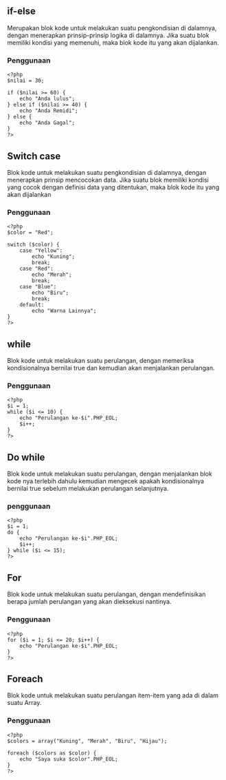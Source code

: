 ## if-else
Merupakan blok kode untuk melakukan suatu pengkondisian di dalamnya, dengan menerapkan prinsip-prinsip logika di dalamnya. Jika suatu blok memiliki kondisi yang memenuhi, maka blok kode itu yang akan dijalankan.

### Penggunaan
````
<?php
$nilai = 30;

if ($nilai >= 60) {
    echo "Anda lulus";
} else if ($nilai >= 40) {
    echo "Anda Remidi";
} else {
    echo "Anda Gagal";
}
?>
````

## Switch case
Blok kode untuk melakukan suatu pengkondisian di dalamnya, dengan menerapkan prinsip mencocokan data. Jika suatu blok memiliki kondisi yang cocok dengan definisi data yang ditentukan, maka blok kode itu yang akan dijalankan

### Penggunaan
````
<?php
$color = "Red";

switch ($color) {
    case "Yellow":
        echo "Kuning";
        break;
    case "Red":
        echo "Merah";
        break;
    case "Blue":
        echo "Biru";
        break;
    default:
        echo "Warna Lainnya";
}
?>
````

## while
Blok kode untuk melakukan suatu perulangan, dengan memeriksa kondisionalnya bernilai true dan kemudian akan menjalankan perulangan.

### Penggunaan
````
<?php
$i = 1;
while ($i <= 10) {
    echo "Perulangan ke-$i".PHP_EOL;
    $i++;
}
?>
````

## Do while
Blok kode untuk melakukan suatu perulangan, dengan menjalankan blok kode nya terlebih dahulu kemudian mengecek apakah kondisionalnya bernilai true sebelum melakukan perulangan selanjutnya.

### penggunaan
````
<?php
$i = 1;
do {
    echo "Perulangan ke-$i".PHP_EOL;
    $i++;
} while ($i <= 15);
?>
````

## For
Blok kode untuk melakukan suatu perulangan, dengan mendefinisikan berapa jumlah perulangan yang akan dieksekusi nantinya.

### Penggunaan
````
<?php
for ($i = 1; $i <= 20; $i++) {
    echo "Perulangan ke-$i".PHP_EOL;
}
?>
````

## Foreach
Blok kode untuk melakukan suatu perulangan item-item yang ada di dalam suatu Array.

### Penggunaan
````
<?php
$colors = array("Kuning", "Merah", "Biru", "Hijau");

foreach ($colors as $color) {
    echo "Saya suka $color".PHP_EOL;
}
?>
````